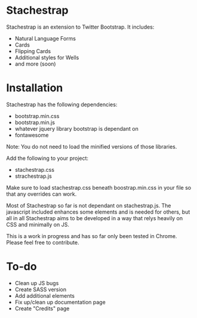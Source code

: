Stachestrap
========

Stachestrap is an extension to Twitter Bootstrap. It includes:

- Natural Language Forms
- Cards
- Flipping Cards
- Additional styles for Wells
- and more (soon)

Installation
========

Stachestrap has the following dependencies:

- bootstrap.min.css
- bootstrap.min.js
- whatever jquery library bootstrap is dependant on
- fontawesome

Note: You do not need to load the minified versions of those libraries.

Add the following to your project:

- stachestrap.css
- strachestrap.js

Make sure to load stachestrap.css beneath boostrap.min.css in your file so that any overrides can work.

Most of Stachestrap so far is not dependant on stachestrap.js. The javascript included enhances some elements and is needed for others, but all in all Stachestrap aims to be developed in a way that relys heavily on CSS and minimally on JS.

This is a work in progress and has so far only been tested in Chrome. Please feel free to contribute.

To-do
========
- Clean up JS bugs
- Create SASS version
- Add additional elements
- Fix up/clean up documentation page
- Create "Credits" page